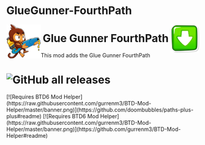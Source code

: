 
# GlueGunner-FourthPath

<a href="https://github.com/Mattcy1/GlueGunner-FourthPath/releases/download/BTD6-mods/GlueGunnerFourthPath.dll">
    <img align="left" alt="Icon" height="90" src="GlueGunnerFourthPath-Portrait.png">
    <img align="right" alt="Download" height="75" src="https://raw.githubusercontent.com/gurrenm3/BTD-Mod-Helper/master/BloonsTD6%20Mod%20Helper/Resources/DownloadBtn.png">
</a>

<h1 align="center">Glue Gunner FourthPath</h1>

This mod adds the Glue Gunner FourthPath

<h1 aling="left"><img alt="GitHub all releases" height="25" src="https://img.shields.io/github/downloads/Mattcy1/GlueGunner-FourthPath/total?label=Total%20Dowloads"></h1>
[![Requires BTD6 Mod Helper](https://raw.githubusercontent.com/gurrenm3/BTD-Mod-Helper/master/banner.png)](https://github.com/doombubbles/paths-plus-plus#readme)
[![Requires BTD6 Mod Helper](https://raw.githubusercontent.com/gurrenm3/BTD-Mod-Helper/master/banner.png)](https://github.com/gurrenm3/BTD-Mod-Helper#readme)
